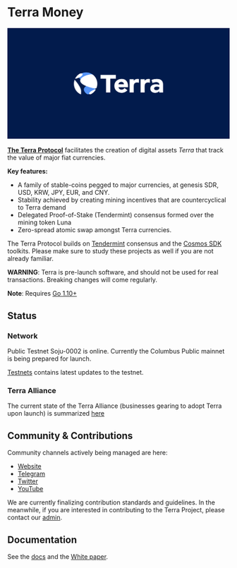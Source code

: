 # Terra Money
![banner](docs/terra-sdk-img.png)

**[The Terra Protocol](https://www.terra.money)** facilitates the creation of digital assets _Terra_ that track the value of major fiat currencies. 

**Key features:**

- A family of stable-coins pegged to major currencies, at genesis SDR, USD, KRW, JPY, EUR, and CNY. 
- Stability achieved by creating mining incentives that are countercyclical to Terra demand
- Delegated Proof-of-Stake (Tendermint) consensus formed over the mining token Luna 
- Zero-spread atomic swap amongst Terra currencies. 

The Terra Protocol builds on [Tendermint](https://github.com/tendermint/tendermint) consensus and the [Cosmos SDK](https://github.com/cosmos/cosmos-sdk) toolkits. Please make sure to study these projects as well if you are not already familiar. 

**WARNING**: Terra is pre-launch software, and should not be used for real transactions. Breaking changes will come regularly.  

**Note**: Requires [Go 1.10+](https://golang.org/dl/)

## Status

### Network

Public Testnet Soju-0002 is online. Currently the Columbus Public mainnet is being prepared for launch. 

[Testnets](https://github.com/terra-project/testnets) contains latest updates to the testnet. 


### Terra Alliance

The current state of the Terra Alliance (businesses gearing to adopt Terra upon launch) is summarized [here](https://medium.com/terra-money/state-of-the-terra-alliance-d7f3ff8f6411?fbclid=IwAR2xyZ2sRi_gTHeNPH8tL_VoXpvmDq3sdWMwXaSQCAbHhQGhIEx-yHxWRio)


## Community & Contributions

Community channels actively being managed are here: 
- [Website](https://terra.money/) 
- [Telegram](https://t.me/terra_announcements) 
- [Twitter](https://twitter.com/terra_money)
- [YouTube](https://goo.gl/3G4T1z)

We are currently finalizing contribution standards and guidelines. In the meanwhile, if you are interested in contributing to the Terra Project, please contact our [admin](mailto:general@terra.money). 

## Documentation

See the [docs](./docs/guide/README) and the [White paper](https://terra.money/static/Terra_White_Paper.pdf).
